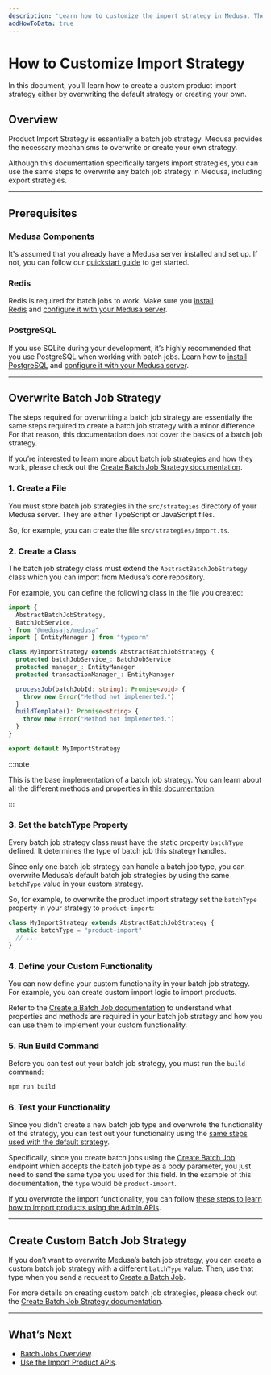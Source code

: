 ```yaml
---
description: 'Learn how to customize the import strategy in Medusa. The import strategy can be used to import entities such as products, prices in a price list, orders, or other entities.'
addHowToData: true
---
```


# How to Customize Import Strategy

In this document, you’ll learn how to create a custom product import strategy either by overwriting the default strategy or creating your own.

## Overview

Product Import Strategy is essentially a batch job strategy. Medusa provides the necessary mechanisms to overwrite or create your own strategy.

Although this documentation specifically targets import strategies, you can use the same steps to overwrite any batch job strategy in Medusa, including export strategies.

---

## Prerequisites

### Medusa Components

It's assumed that you already have a Medusa server installed and set up. If not, you can follow our [quickstart guide](../../../quickstart/quick-start.mdx) to get started.

### Redis

Redis is required for batch jobs to work. Make sure you [install Redis](../../../tutorial/0-set-up-your-development-environment.mdx#redis) and [configure it with your Medusa server](../../../usage/configurations.md#redis).

### PostgreSQL

If you use SQLite during your development, it’s highly recommended that you use PostgreSQL when working with batch jobs. Learn how to [install PostgreSQL](../../../tutorial/0-set-up-your-development-environment.mdx#postgresql) and [configure it with your Medusa server](../../../usage/configurations.md#postgresql-configurations).

---

## Overwrite Batch Job Strategy

The steps required for overwriting a batch job strategy are essentially the same steps required to create a batch job strategy with a minor difference. For that reason, this documentation does not cover the basics of a batch job strategy.

If you’re interested to learn more about batch job strategies and how they work, please check out the [Create Batch Job Strategy documentation](./create.mdx).

### 1. Create a File

You must store batch job strategies in the `src/strategies` directory of your Medusa server. They are either TypeScript or JavaScript files.

So, for example, you can create the file `src/strategies/import.ts`.

### 2. Create a Class

The batch job strategy class must extend the `AbstractBatchJobStrategy` class which you can import from Medusa’s core repository.

For example, you can define the following class in the file you created:

```ts title=src/strategies/import.ts
import { 
  AbstractBatchJobStrategy, 
  BatchJobService,
} from "@medusajs/medusa"
import { EntityManager } from "typeorm"

class MyImportStrategy extends AbstractBatchJobStrategy {
  protected batchJobService_: BatchJobService
  protected manager_: EntityManager
  protected transactionManager_: EntityManager

  processJob(batchJobId: string): Promise<void> {
    throw new Error("Method not implemented.")
  }
  buildTemplate(): Promise<string> {
    throw new Error("Method not implemented.")
  }
}

export default MyImportStrategy
```

:::note

This is the base implementation of a batch job strategy. You can learn about all the different methods and properties in [this documentation](./create.mdx#3-define-required-properties).

:::

### 3. Set the batchType Property

Every batch job strategy class must have the static property `batchType` defined. It determines the type of batch job this strategy handles.

Since only one batch job strategy can handle a batch job type, you can overwrite Medusa’s default batch job strategies by using the same `batchType` value in your custom strategy.

So, for example, to overwrite the product import strategy set the `batchType` property in your strategy to `product-import`:

```ts
class MyImportStrategy extends AbstractBatchJobStrategy {
  static batchType = "product-import"
  // ...
}
```

### 4. Define your Custom Functionality

You can now define your custom functionality in your batch job strategy. For example, you can create custom import logic to import products.

Refer to the [Create a Batch Job documentation](./create.mdx#3-define-required-properties) to understand what properties and methods are required in your batch job strategy and how you can use them to implement your custom functionality.

### 5. Run Build Command

Before you can test out your batch job strategy, you must run the `build` command:

```bash npm2yarn
npm run build
```

### 6. Test your Functionality

Since you didn’t create a new batch job type and overwrote the functionality of the strategy, you can test out your functionality using the [same steps used with the default strategy](./create.mdx#test-your-batch-job-strategy).

Specifically, since you create batch jobs using the [Create Batch Job](https://docs.medusajs.com/api/admin/#tag/Batch-Job/operation/PostBatchJobs) endpoint which accepts the batch job type as a body parameter, you just need to send the same type you used for this field. In the example of this documentation, the `type` would be `product-import`.

If you overwrote the import functionality, you can follow [these steps to learn how to import products using the Admin APIs](../../admin/import-products.mdx).

---

## Create Custom Batch Job Strategy

If you don’t want to overwrite Medusa’s batch job strategy, you can create a custom batch job strategy with a different `batchType` value. Then, use that type when you send a request to [Create a Batch Job](https://docs.medusajs.com/api/admin/#tag/Batch-Job).

For more details on creating custom batch job strategies, please check out the [Create Batch Job Strategy documentation](create.mdx).

---

## What’s Next

- [Batch Jobs Overview](./index.md).
- [Use the Import Product APIs](../../admin/import-products.mdx).
